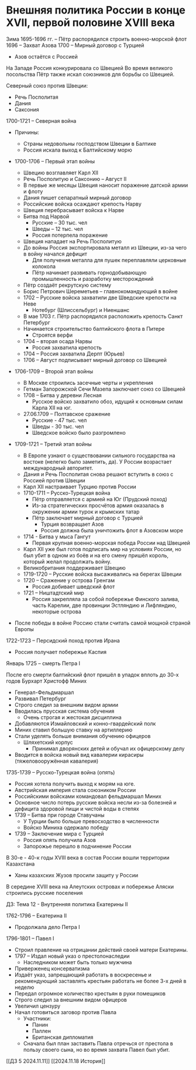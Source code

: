 # Внешняя политика России в конце XVII, первой половине XVIII века
Зима 1695-1696 гг. – Пётр распорядился строить военно-морской флот
1696 – Захват Азова
1700 – Мирный договор с Турцией
- Азов остаётся с Россией

На Западе Россия конкурировала со Швецией
Во время великого посольства Пётр также искал союзников для борьбы со Швецией. 

Северный союз против Швеции:
- Речь Посполитая
- Дания
- Саксония

1700-1721 – Северная война
- Причины:
	- Страны недовольны господством Швеции в Балтике
	- Россия искала выход к Балтийскому морю

- 1700-1706 – Первый этап войны
	- Швецию возглавляет Карл XII
	- Речь Посполитую и Саксонию – Август II
	- В первые же месяцы Швеция наносит поражение датской армии и флоту
	- Дания пишет сепаратный мирный договор
	- Российские войска осаждают крепость Нарву
	- Швеция перебрасывает войска к Нарве
	- Битва под Нарвой
		- Русские – 30 тыс. чел
		- Шведы – 12 тыс. чел
		- Россия потерпела поражение
	- Швеция нападает на Речь Посполитую
	- До войны Россия экспортировала металл из Швеции, из-за чего в войну начался дефицит
		- Для получения металла для пушек переплавляли церковные колокола
		- Пётр начинает развивать горнодобывающую промышленность и разработку месторождений
	- Пётр создаёт рекрутскую систему
	- Борис Петрович Шереметьев – главнокомандующий в войне
	- 1702 – Русские войска захватили две Шведские крепости на Неве
		- Нотебург (Шлиссельбург) и Ниеншанс
	- В мае 1703 г. Пётр распорядился расположить крепость Санкт Петербург
	- Начинается строительство балтийского флота в Питере
		- Строятся верфи
	- 1704 – вторая осада Нарвы
		- Россия захватила крепость
	- 1704 – Россия захватила Дерпт (Юрьев)
	- 1706 – Август подписывает мирный договор со Швецией

- 1706-1709 – Второй этап войны
	- В Москве строились засечные черты и укрепления
	- Гетман Запорожской Сечи Мазепа заключает союз со Швецией
	- 1708 – Битва у деревни Лесная
		- Русское войско захватило обоз, идущий к основным силам Карла XII на юг.
	- 27.06.1709 – Полтавское сражение
		- Русские - 47 тыс. чел
		- Шведы - 30 тыс. чел
		- Шведское войско было разгромлено

- 1709-1721 – Третий этап войны
	- В Европе узнают о существовании сильного государства на востоке (нелегко было заметить, да). У России возрастает международный авторитет. 
	- Дания и Речь Посполитая снова решают вступить в союз с Россией против Швеции
	- Карл XII настраивает Турцию против России
	- 1710-1711 – Русско-Турецкая война
		- Пётр отправляется с армией на Юг (Прудский поход)
		- Из-за стратегических просчётов армия оказалась в окружении армии турок и крымских татар
		- Пётр заключает мирный договор с Турцией 
			- Турция возвращает Азов
			- Россия должна была уничтожить флот в Азовском море
	- 1714 - Битва у мыса Гангут
		- Первая крупная военно-морская победа России над Швецией
	- Карл XII уже был готов подписать мир на условиях России, но был убит в одном из боёв и на его смену пришёл король, который желал продолжать войну. 
	- Великобритания поддерживает Швецию
	- 1719-1720 – Русские войска высаживались на берегах Швеции
	- 1720 – Сражение у острова Гренгам
		- Россия добивает шведский флот
	- 1721 – Ништадтский мир
		- Россия закрепляла за собой побережье Финского залива, часть Карелии, две провинции Эстляндию и Лифляндию, некоторые острова

- После победы в войне Россию стали считать самой мощной страной Европы

1722-1723 – Персидский поход против Ирана
- Россия получает побережье Каспия

Январь 1725 – смерть Петра I

После его смерти балтийский флот пришёл в упадок вплоть до 30-х годов
Бурхарт Христофф Миних
- Генерал-Фельдмаршал
- Развивал Петербург
- Строго следил за внешним видом армии
- Вводилась прусская система обучения
	- Очень строгая и жестокая дисциплина
- Добавляются Измайловский и конно-гвардейский полк
- Миних ставил большую ставку на артиллерию
- Стали уделять больше внимания обучению офицеров
	- Шляхетский корпус
		- Принимал дворянских детей и обучал их офицерскому делу
- Вводится в войска новый вид кавалерии кирасиры (тяжеловооружённая кавалерия)

1735-1739 – Русско-Турецкая война (опять)
- Россия хотела получить выход к морям на юге. 
- Австрийская империя стала союзником России
- Российскими войсками командовал фельдмаршал Миних
- Основное число потерь русские войска несли из-за болезней и дефицита здоровой пищи и чистой воды в степях
- 1739 – Битва при городе Ставучаны
	- У Турции было больше превосходство в численности
	- Войско Миниха одержало победу
- 1739 – Заключение мира с Турцией
	- Россия опять получила Азов
	- Запорожье перешло в подчинение России

В 30-е - 40-к годы XVIII века в состав России вошли территории Казахстана
- Ханы казахских Жузов просили защиту у России

В середине XVIII века на Алеутских островах и побережье Аляски строились русские поселения

ДЗ: Тема 12 - Внутренняя политика Екатерины II

1762-1796 – Екатерина II
- Продолжала дело Петра I

1796-1801 – Павел I
- Строил правление на отрицании действий своей матери Екатерины. 
- 1797 – Издал новый указ о престолонаследии
	- Наследником может быть только мужчина
- Приверженец консерватизма
- Издаёт указ, запрещающий работать в воскресенье и рекомендующий заставлять крестьян работать не более 3-х дней в неделю
- Передал огромное количество крестьян в руки помещиков
- Строго следил за внешним видом офицеров
- Увеличил цензуру
- Начал готовиться заговор против Павла
	- Участники:
		- Панин
		- Паллен
		- Британская дипломатия
	- Сначала был план заставить Павла отречься от престола в пользу своего сына, но во время захвата Павел был убит. 


[[ДЗ 5 2024.11.11]]
[[2024.11.18 История]]